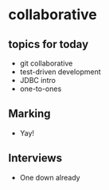 # collaborative

## topics for today

- git collaborative
- test-driven development
- JDBC intro
- one-to-ones

## Marking

- Yay!

## Interviews

- One down already
